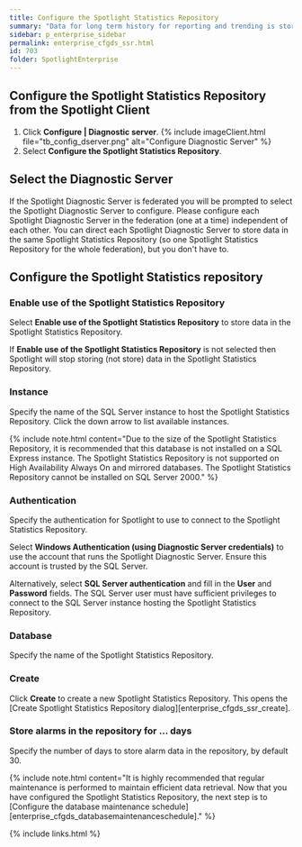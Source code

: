 ```yaml
---
title: Configure the Spotlight Statistics Repository
summary: "Data for long term history for reporting and trending is stored in the Spotlight Statistics Repository. By default, use of the Spotlight Statistics Repository is disabled. Data for long term history for reporting and trending is only stored when the use of the Spotlight Statistics Repository is enabled and the Spotlight Statistics Repository is appropriately configured."
sidebar: p_enterprise_sidebar
permalink: enterprise_cfgds_ssr.html
id: 703
folder: SpotlightEnterprise
---
```




## Configure the Spotlight Statistics Repository from the Spotlight Client

1. Click **Configure \| Diagnostic server**.
   {% include imageClient.html file="tb_config_dserver.png" alt="Configure Diagnostic Server" %}
2. Select **Configure the Spotlight Statistics Repository**.

## Select the Diagnostic Server

If the Spotlight Diagnostic Server is federated you will be prompted to select the Spotlight Diagnostic Server to configure. Please configure each Spotlight Diagnostic Server in the federation (one at a time) independent of each other. You can direct each Spotlight Diagnostic Server to store data in the same Spotlight Statistics Repository (so one Spotlight Statistics Repository for the whole federation), but you don't have to.

## Configure the Spotlight Statistics repository

### Enable use of the Spotlight Statistics Repository

Select **Enable use of the Spotlight Statistics Repository** to store data in the Spotlight Statistics Repository.

If **Enable use of the Spotlight Statistics Repository** is not selected then Spotlight will stop storing (not store) data in the Spotlight Statistics Repository.

### Instance

Specify the name of the SQL Server instance to host the Spotlight Statistics Repository. Click the down arrow to list available instances.

{% include note.html content="Due to the size of the Spotlight Statistics Repository, it is recommended that this database is not installed on a SQL Express instance. The Spotlight Statistics Repository is not supported on High Availability Always On and mirrored databases. The Spotlight Statistics Repository cannot be installed on SQL Server 2000." %}

### Authentication

Specify the authentication for Spotlight to use to connect to the Spotlight Statistics Repository.

Select **Windows Authentication (using Diagnostic Server credentials)** to use the account that runs the Spotlight Diagnostic Server. Ensure this account is trusted by the SQL Server.

Alternatively, select **SQL Server authentication** and fill in the **User** and **Password** fields. The SQL Server user must have sufficient privileges to connect to the SQL Server instance hosting the Spotlight Statistics Repository.

### Database

Specify the name of the Spotlight Statistics Repository.

### Create

Click **Create** to create a new Spotlight Statistics Repository. This opens the [Create Spotlight Statistics Repository dialog][enterprise_cfgds_ssr_create].

### Store alarms in the repository for … days

Specify the number of days to store alarm data in the repository, by default 30.

{% include note.html content="It is highly recommended that regular maintenance is performed to maintain efficient data retrieval. Now that you have configured the Spotlight Statistics Repository, the next step is to [Configure the database maintenance schedule][enterprise_cfgds_databasemaintenanceschedule]." %}



{% include links.html %}
